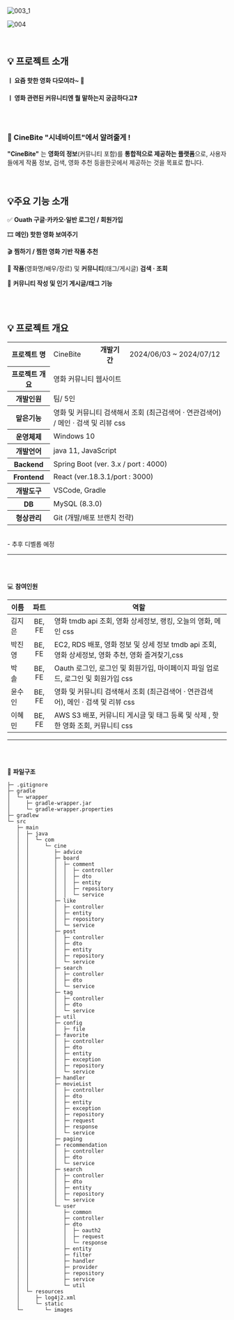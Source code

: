 ![003_1](https://github.com/user-attachments/assets/79a4f564-1d31-41f6-9f8e-4ca2dad812a4)

![004](https://github.com/user-attachments/assets/7d534395-c36d-4168-a290-c9e5f788def0)

</br>

## 💡 프로젝트 소개

#### ㅣ 요즘 핫한 영화 다모여라~ 🎇

#### ㅣ 영화 관련된 커뮤니티엔 뭘 말하는지 궁금하다고❓

### </br></br>🍿 CineBite "시네바이트"에서 알려줄게 !

**"CineBite"**
는 **영화의 정보**(커뮤니티 포함)를 **통합적으로 제공하는 플랫폼**으로, 사용자들에게 작품 정보, 검색, 영화 추천 등을한곳에서 제공하는 것을 목표로 합니다.
</br></br></br>

## 💡주요 기능 소개

✅ **Ouath 구글·카카오·일반 로그인 / 회원가입**

🎞️ **메인) 핫한 영화 보여주기**

🎬 **찜하기 / 찜한 영화 기반 작품 추천**

🔎 **작품**(영화명/배우/장르) 및 **커뮤니티**(태그/게시글) **검색 · 조회**

💬 **커뮤니티 작성 및 인기 게시글/태그 기능**

</br></br>

## 💡 프로젝트 개요

<table>
    <tr>
        <th>프로젝트 명</th>
        <td>CineBite</td>
        <th>개발기간</th>
        <td>2024/06/03 ~ 2024/07/12</td>
    </tr>
    <tr>
        <th>프로젝트 개요</th>
        <td colspan="3"> 영화 커뮤니티 웹사이트</td>
    </tr>
    <tr>
        <th>개발인원</th>
        <td colspan="3">팀/ 5인 </td>
    </tr>
    <tr>
        <th>맡은기능</th>
        <td colspan="3"> 영화 및 커뮤니티 검색해서 조회 (최근검색어 · 연관검색어) / 메인 · 검색 및 리뷰 css </td>
    </tr>
    <tr>
        <th>운영체제</th>
        <td colspan="3">Windows 10</td>
    </tr>
    <tr>
        <th>개발언어</th>
        <td colspan="3"> java 11, JavaScript</td>
    </tr>
      <tr>
        <th>Backend</th>
        <td colspan="3"> Spring Boot (ver. 3.x / port : 4000)</td>
    </tr>
     <tr>
        <th>Frontend</th>
        <td colspan="3"> React (ver.18.3.1/port : 3000)</td>
    </tr>
    <tr>
        <th>개발도구</th>
        <td colspan="3">VSCode, Gradle</td>
    </tr>
    <tr>
        <th>DB</th>
        <td colspan="3">MySQL (8.3.0)</td>
    </tr>
     <tr>
        <th>형상관리</th>
        <td colspan="3">Git (개발/배포 브랜치 전략)</td>
    </tr>
</table>
</br>
- 추후 디벨롭 예정

---

</br></br>

💻 **참여인원**

| 이름   |  파트  | 역할                                                                              |
| ------ | :----: | --------------------------------------------------------------------------------- |
| 김지은 | BE, FE | 영화 tmdb api 조회, 영화 상세정보, 랭킹, 오늘의 영화, 메인 css                  |
| 박진영 | BE, FE | EC2, RDS 배포, 영화 정보 및 상세 정보 tmdb api 조회, 영화 상세정보, 영화 추천, 영화 즐겨찾기,css                 |
| 박 솔  | BE, FE | Oauth 로그인, 로그인 및 회원가입, 마이페이지 파일 업로드, 로그인 및 회원가입 css  |
| 윤수인 | BE, FE | 영화 및 커뮤니티 검색해서 조회 (최근검색어 · 연관검색어), 메인 · 검색 및 리뷰 css |
| 이혜민 | BE, FE | AWS S3 배포, 커뮤니티 게시글 및 태그 등록 및 삭제 , 핫한 영화 조회, 커뮤니티 css               |

---

</br></br>

📂 **파일구조**

```back
├─ .gitignore
├─ gradle
│  └─ wrapper
│     ├─ gradle-wrapper.jar
│     └─ gradle-wrapper.properties
├─ gradlew
└─ src
   ├─ main
   │  ├─ java
   │  │  └─ com
   │  │     └─ cine
   │  │        ├─ advice
   │  │        ├─ board
   │  │        │  ├─ comment
   │  │        │  │  ├─ controller
   │  │        │  │  ├─ dto
   │  │        │  │  ├─ entity
   │  │        │  │  ├─ repository
   │  │        │  │  └─ service
   │  │        ├─ like
   │  │        │  ├─ controller
   │  │        │  ├─ entity
   │  │        │  ├─ repository
   │  │        │  └─ service
   │  │        ├─ post
   │  │        │  ├─ controller
   │  │        │  ├─ dto
   │  │        │  ├─ entity
   │  │        │  ├─ repository
   │  │        │  └─ service
   │  │        ├─ search
   │  │        │  ├─ controller
   │  │        │  ├─ dto
   │  │        │  └─ service
   │  │        ├─ tag
   │  │        │  ├─ controller
   │  │        │  ├─ dto
   │  │        │  └─ service
   │  │        ├─ util
   │  │        ├─ config
   │  │        │  ├─ file
   │  │        ├─ favorite
   │  │        │  ├─ controller
   │  │        │  ├─ dto
   │  │        │  ├─ entity
   │  │        │  ├─ exception
   │  │        │  ├─ repository
   │  │        │  └─ service
   │  │        ├─ handler
   │  │        ├─ movieList
   │  │        │  ├─ controller
   │  │        │  ├─ dto
   │  │        │  ├─ entity
   │  │        │  ├─ exception
   │  │        │  ├─ repository
   │  │        │  ├─ request
   │  │        │  ├─ response
   │  │        │  └─ service
   │  │        ├─ paging
   │  │        ├─ recommendation
   │  │        │  ├─ controller
   │  │        │  ├─ dto
   │  │        │  └─ service
   │  │        ├─ search
   │  │        │  ├─ controller
   │  │        │  ├─ dto
   │  │        │  ├─ entity
   │  │        │  ├─ repository
   │  │        │  └─ service
   │  │        └─ user
   │  │           ├─ common
   │  │           ├─ controller
   │  │           ├─ dto
   │  │           │  ├─ oauth2
   │  │           │  ├─ request
   │  │           │  └─ response
   │  │           ├─ entity
   │  │           ├─ filter
   │  │           ├─ handler
   │  │           ├─ provider
   │  │           ├─ repository
   │  │           ├─ service
   │  │           └─ util
   │  └─ resources
   │     ├─ log4j2.xml
   │     └─ static
   └─       └─ images
```
